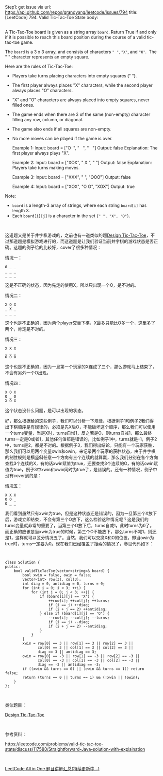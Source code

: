 Step1: get issue via url: https://api.github.com/repos/grandyang/leetcode/issues/794 
 title:[LeetCode] 794. Valid Tic-Tac-Toe State 
 body:  
  

A Tic-Tac-Toe board is given as a string array `board`. Return True if and only if it is possible to reach this board position during the course of a valid tic-tac-toe game.

The `board` is a 3 x 3 array, and consists of characters `" "`, `"X"`, and `"O"`.  The " " character represents an empty square.

Here are the rules of Tic-Tac-Toe:

  * Players take turns placing characters into empty squares (" ").
  * The first player always places "X" characters, while the second player always places "O" characters.
  * "X" and "O" characters are always placed into empty squares, never filled ones.
  * The game ends when there are 3 of the same (non-empty) character filling any row, column, or diagonal.
  * The game also ends if all squares are non-empty.
  * No more moves can be played if the game is over.


    
    
    Example 1:
    Input: board = ["O  ", "   ", "   "]
    Output: false
    Explanation: The first player always plays "X".
    
    Example 2:
    Input: board = ["XOX", " X ", "   "]
    Output: false
    Explanation: Players take turns making moves.
    
    Example 3:
    Input: board = ["XXX", "   ", "OOO"]
    Output: false
    
    Example 4:
    Input: board = ["XOX", "O O", "XOX"]
    Output: true
    

Note:

  * `board` is a length-3 array of strings, where each string `board[i]` has length 3.
  * Each `board[i][j]` is a character in the set `{" ", "X", "O"}`.



 

这道题又是关于井字棋游戏的，之前也有一道类似的题[Design Tic-Tac-Toe](http://www.cnblogs.com/grandyang/p/5467118.html)，不过那道题是模拟游戏进行的，而这道题是让我们验证当前井字棋的游戏状态是否正确。这题的例子给的比较好，cover了很多种情况：

情况一：
    
    
    0 _ _
    _ _ _
    _ _ _

这是不正确的状态，因为先走的使用X，所以只出现一个O，是不对的。

情况二：
    
    
    X O X
    _ X _
    _ _ _

这个也是不正确的，因为两个player交替下棋，X最多只能比O多一个，这里多了两个，肯定是不对的。

情况三：
    
    
    X X X
    _ _ _ 
    O O O

这个也是不正确的，因为一旦第一个玩家的X连成了三个，那么游戏马上结束了，不会有另外一个O出现。

情况四：
    
    
    X O X
    O _ O
    X O X

这个状态没什么问题，是可以出现的状态。

好，那么根据给的这些例子，我们可以分析一下规律，根据例子1和例子2我们得出下棋顺序是有规律的，必须是先X后O，不能破坏这个顺序，那么我们可以使用一个turns变量，当是X时，turns自增1，反之若是O，则turns自减1，那么最终turns一定是0或者1，其他任何值都是错误的，比如例子1中，turns就是-1，例子2中，turns是2，都是不对的。根据例子3，我们得出结论，只能有一个玩家获胜，那么我们可以用两个变量xwin和owin，来记录两个玩家的获胜状态，由于井字棋的制胜规则是横竖斜任意一个方向有三个连续的就算赢，那么我们分别在各个方向查找3个连续的X，有的话xwin赋值为true，还要查找3个连续的O，有的话owin赋值为true，例子3中xwin和owin同时为true了，是错误的。还有一种情况，例子中没有cover到的是：

情况五：
    
    
    X X X
    O O _
    O _ _

我们看到虽然只有xwin为true，但是这种状态还是错误的，因为一旦第三个X放下后，游戏立即结束，不会有第三个O放下，这么检验这种情况呢？这是我们的turns变量就非常的重要了，当第三个O放下后，turns自减1，此时turns为0了，而正确的应该是当xwin为true的时候，第三个O不能放下，那么turns不减1，则还是1，这样就可以区分情况五了。当然，我们可以交换X和O的位置，即当owin为true时，turns一定要为0。现在我们已经覆盖了搜索的情况了，参见代码如下：

 
    
    
    class Solution {
    public:
        bool validTicTacToe(vector<string>& board) {
            bool xwin = false, owin = false;
            vector<int> row(3), col(3);
            int diag = 0, antidiag = 0, turns = 0;
            for (int i = 0; i < 3; ++i) {
                for (int j = 0; j < 3; ++j) {
                    if (board[i][j] == 'X') {
                        ++row[i]; ++col[j]; ++turns;
                        if (i == j) ++diag;
                        if (i + j == 2) ++antidiag;
                    } else if (board[i][j] == 'O') {
                        --row[i]; --col[j]; --turns;
                        if (i == j) --diag;
                        if (i + j == 2) --antidiag;
                    }
                }
            }
            xwin = row[0] == 3 || row[1] == 3 || row[2] == 3 ||
                   col[0] == 3 || col[1] == 3 || col[2] == 3 ||
                   diag == 3 || antidiag == 3;
            owin = row[0] == -3 || row[1] == -3 || row[2] == -3 ||
                   col[0] == -3 || col[1] == -3 || col[2] == -3 ||
                   diag == -3 || antidiag == -3;
            if ((xwin && turns == 0) || (owin && turns == 1)) return false;
            return (turns == 0 || turns == 1) && (!xwin || !owin);
        }
    };

 

类似题目：

[Design Tic-Tac-Toe](http://www.cnblogs.com/grandyang/p/5467118.html)

 

参考资料：

<https://leetcode.com/problems/valid-tic-tac-toe-state/discuss/117580/Straightforward-Java-solution-with-explaination>

 

[LeetCode All in One 题目讲解汇总(持续更新中...)](http://www.cnblogs.com/grandyang/p/4606334.html)
